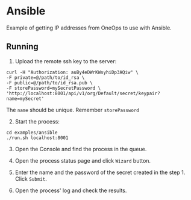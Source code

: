 # Ansible

Example of getting IP addresses from OneOps to use with Ansible.

## Running

1. Upload the remote ssh key to the server:
```
curl -H "Authorization: auBy4eDWrKWsyhiDp3AQiw" \
-F private=@/path/to/id_rsa \
-F public=@/path/to/id_rsa.pub \
-F storePassword=mySecretPassword \
'http://localhost:8001/api/v1/org/Default/secret/keypair?name=mySecret'
```

The `name` should be unique. Remember `storePassword`

2. Start the process:

```
cd examples/ansible
./run.sh localhost:8001
```

3. Open the Console and find the process in the queue.

4. Open the process status page and click `Wizard` button.

5. Enter the name and the password of the secret created in the step 1. Click `Submit`.

6. Open the process' log and check the results.
